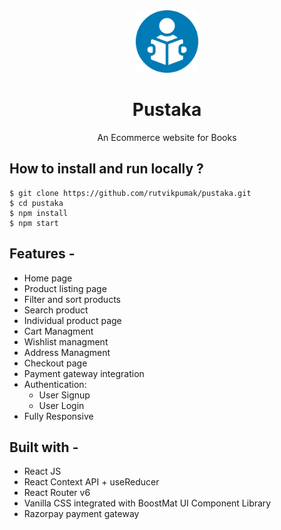 <div align="center">
  <img src="src/assets/logo.png" height="100" width="100" alt="logo"/>
  
# Pustaka
  An Ecommerce website for Books 
</div>

## **How to install and run locally ?**

```
$ git clone https://github.com/rutvikpumak/pustaka.git
$ cd pustaka
$ npm install
$ npm start
```
## **Features -**

- Home page
- Product listing page
- Filter and sort products
- Search product
- Individual product page
- Cart Managment
- Wishlist managment
- Address Managment
- Checkout page
- Payment gateway integration
- Authentication:
  - User Signup
  - User Login
 - Fully Responsive

## **Built with -**

- React JS
- React Context API + useReducer
- React Router v6
- Vanilla CSS integrated with BoostMat UI Component Library
- Razorpay payment gateway
